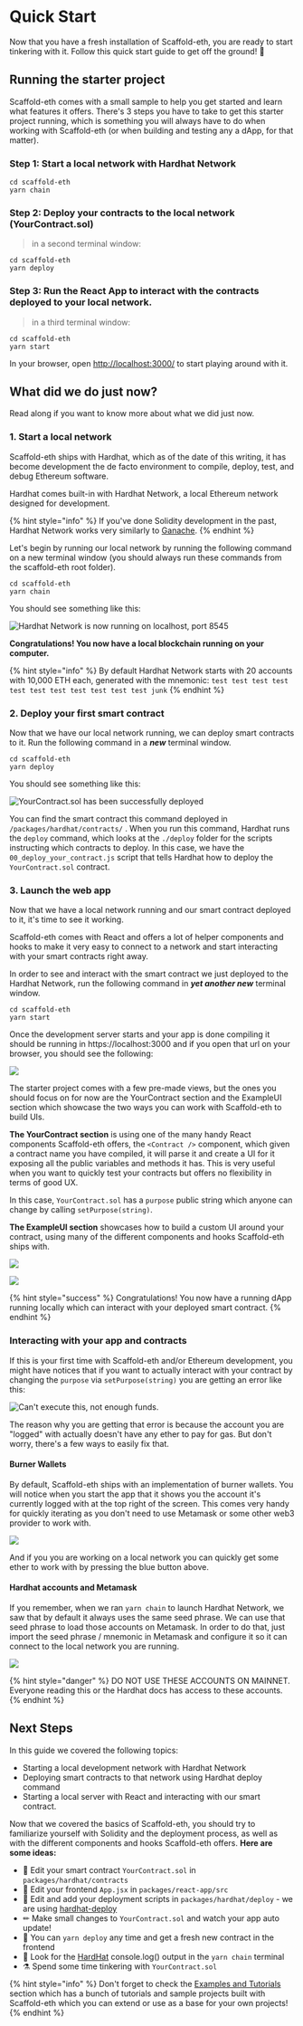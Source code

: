 # Quick Start

Now that you have a fresh installation of Scaffold-eth, you are ready to start tinkering with it. Follow this quick start guide to get off the ground! 🚀 

## Running the starter project

Scaffold-eth comes with a small sample to help you get started and learn what features it offers. There's 3 steps you have to take to get this starter project running, which is something you will always have to do when working with Scaffold-eth \(or when building and testing any a dApp, for that matter\).

### **Step 1: Start a local network with Hardhat Network**

```text
cd scaffold-eth
yarn chain
```

### **Step 2: Deploy your contracts to the local network \(YourContract.sol\)**

> in a second terminal window:

```text
cd scaffold-eth
yarn deploy
```

### **Step 3: Run the React App to interact with the contracts deployed to your local network.**

> in a third terminal window:

```text
cd scaffold-eth
yarn start
```

In your browser, open [http://localhost:3000/](http://localhost:3000/) to start playing around with it.

## What did we do just now?

Read along if you want to know more about what we did just now. 

### 1. Start a local network

Scaffold-eth ships with Hardhat, which as of the date of this writing, it has become development the de facto environment to compile, deploy, test, and debug Ethereum software.

Hardhat comes built-in with Hardhat Network, a local Ethereum network designed for development. 

{% hint style="info" %}
If you've done Solidity development in the past, Hardhat Network works very similarly to [Ganache](https://www.trufflesuite.com/ganache).
{% endhint %}

Let's begin by running our local network by running the following command on a new terminal window \(you should always run these commands from the scaffold-eth root folder\).

```text
cd scaffold-eth
yarn chain
```

You should see something like this:

![Hardhat Network is now running on localhost, port 8545](../.gitbook/assets/screen-shot-2021-06-24-at-11.01.16-am%20%281%29.png)

**Congratulations! You now have a local blockchain running on your computer.** 

{% hint style="info" %}
By default Hardhat Network starts with 20 accounts with 10,000 ETH each, generated with the mnemonic: `test test test test test test test test test test test junk`
{% endhint %}

### 2. Deploy your first smart contract

Now that we have our local network running, we can deploy smart contracts to it. Run the following command in a _**new**_ terminal window.

```text
cd scaffold-eth
yarn deploy
```

You should see something like this:

![YourContract.sol has been successfully deployed](../.gitbook/assets/screen-shot-2021-06-24-at-11.14.34-am.png)

You can find the smart contract this command deployed in `/packages/hardhat/contracts/` . When you run this command, Hardhat runs the `deploy` command, which looks at the `./deploy` folder for the scripts instructing which contracts to deploy. In this case, we have the `00_deploy_your_contract.js` script that tells Hardhat how to deploy the `YourContract.sol` contract.

### 3. Launch the web app

Now that we have a local network running and our smart contract deployed to it, it's time to see it working. 

Scaffold-eth comes with React and offers a lot of helper components and hooks to make it very easy to connect to a network and start interacting with your smart contracts right away. 

In order to see and interact with the smart contract we just deployed to the Hardhat Network, run the following command in _**yet another new**_ terminal window.

```text
cd scaffold-eth
yarn start
```

Once the development server starts and your app is done compiling it should be running in https://localhost:3000 and if you open that url on your browser, you should see the following:

![](../.gitbook/assets/screen-shot-2021-06-24-at-11.27.55-am.png)

The starter project comes with a few pre-made views, but the ones you should focus on for now are the YourContract section and the ExampleUI section which showcase the two ways you can work with Scaffold-eth to build UIs.

**The YourContract section** is using one of the many handy React components Scaffold-eth offers, the `<Contract />` component, which given a contract name you have compiled, it will parse it and create a UI for it exposing all the public variables and methods it has. This is very useful when you want to quickly test your contracts but offers no flexibility in terms of good UX.

In this case, `YourContract.sol` has a `purpose` public string which anyone can change by calling `setPurpose(string)`. 

**The ExampleUI section** showcases how to build a custom UI around your contract, using many of the different components and hooks Scaffold-eth ships with. 

![](../.gitbook/assets/screen-shot-2021-06-24-at-11.39.50-am.png)



![](../.gitbook/assets/screen-shot-2021-06-24-at-11.40.42-am.png)

{% hint style="success" %}
Congratulations! You now have a running dApp running locally which can interact with your deployed smart contract. 
{% endhint %}

### Interacting with your app and contracts

If this is your first time with Scaffold-eth and/or Ethereum development, you might have notices that if you want to actually interact with your contract by changing the `purpose` via `setPurpose(string)` you are getting an error like this:

![Can&apos;t execute this, not enough funds.](../.gitbook/assets/screen-shot-2021-06-24-at-11.46.55-am.png)

The reason why you are getting that error is because the account you are "logged" with actually doesn't have any ether to pay for gas. But don't worry, there's a few ways to easily fix that.

#### Burner Wallets

By default, Scaffold-eth ships with an implementation of burner wallets. You will notice when you start the app that it shows you the account it's currently logged with at the top right of the screen. This comes very handy for quickly iterating as you don't need to use Metamask or some other web3 provider to work with. 

![](../.gitbook/assets/screen-shot-2021-06-24-at-11.51.31-am.png)

And if you you are working on a local network you can quickly get some ether to work with by pressing the blue button above.

#### Hardhat accounts and Metamask

If you remember, when we ran `yarn chain` to launch Hardhat Network, we saw that by default it always uses the same seed phrase. We can use that seed phrase to load those accounts on Metamask. In order to do that, just import the seed phrase / mnemonic in Metamask and configure it so it can connect to the local network you are running.

![](../.gitbook/assets/screen-shot-2021-06-24-at-11.56.59-am.png)

{% hint style="danger" %}
DO NOT USE THESE ACCOUNTS ON MAINNET. Everyone reading this or the Hardhat docs has access to these accounts.
{% endhint %}

## Next Steps

In this guide we covered the following topics:

* Starting a local development network with Hardhat Network
* Deploying smart contracts to that network using Hardhat deploy command
* Starting a local server with React and interacting with our smart contract.

Now that we covered the basics of Scaffold-eth, you should try to familiarize yourself with Solidity and the deployment process, as well as with the different components and hooks Scaffold-eth offers. **Here are some ideas:**

* 🔐 Edit your smart contract `YourContract.sol` in `packages/hardhat/contracts`
* 📝 Edit your frontend `App.jsx` in `packages/react-app/src`
* 💼 Edit and add your deployment scripts in `packages/hardhat/deploy` - we are using [hardhat-deploy](https://www.npmjs.com/package/hardhat-deploy)
* ✏ Make small changes to `YourContract.sol` and watch your app auto update!
* 🔁 You can `yarn deploy` any time and get a fresh new contract in the frontend
* 👷 Look for the [HardHat](https://hardhat.org/) console.log\(\) output in the `yarn chain` terminal
* ⚗ Spend some time tinkering with `YourContract.sol`

{% hint style="info" %}
Don't forget to check the [Examples and Tutorials](../examples-and-tutorials/overview.md) section which has a bunch of tutorials and sample projects built with Scaffold-eth which you can extend or use as a base for your own projects!
{% endhint %}

